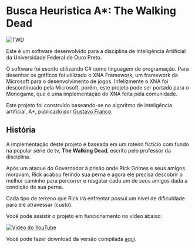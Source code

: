 
# Busca Heuristica A*: The Walking Dead

![TWD](https://1.bp.blogspot.com/-3ncWBmmnkq4/XlbbvfqHklI/AAAAAAAACi8/KXsK6CIhIQEAw0_JX2JWt_CfHVBTgnF0gCLcBGAsYHQ/s1600/twd.png)


Este é um software desenvolvido para a disciplina de Inteligência Artificial da Universidade Federal de Ouro Preto.

O software foi escrito utilizando C# como linguagem de programação. Para desenhar os gráficos foi utilizado o XNA Framework, um framework da Microsoft para o desenvolvimento de jogos. Infelizmente o XNA foi descontinuado pela Microsoft, porém, este projeto pode ser portado para o Monogame, que é uma implementação do XNA feita pela comunidade.

Este projeto foi construído baseando-se no algoritmo de inteligência artificial, A*, publicado por [Gustavo Franco](https://www.codeguru.com/csharp/csharp/cs_misc/designtechniques/article.php/c12527/AStar-A-Implementation-in-C-Path-Finding-PathFinder.htm).

## História
A implementação deste projeto é baseada em um roteiro fictício com fundo na popular série de tv, **The Walking Dead**, escrito pelo professor da disciplina.

Após um ataque do Governador à prisão onde Rick Grimes e seus amigos moravam, Rick acabou ferindo sua perna e agora ele precisa descobrir o melhor caminho para percorrer e resgatar cada um de seus amigos dada a condição de sua perna.

Cada tipo de terreno que Rick irá enfrentar possui um nível de dificuldade para ele atravessar (custo).

Você pode assistir o projeto em funcionamento no vídeo abaixo:

[![Video do YouTube](https://1.bp.blogspot.com/-2XylYpXih88/XlbV1ndiOqI/AAAAAAAACiw/EYO3aWYHiREdYxTG9zF5zkxSEK0kXr7jwCLcBGAsYHQ/s320/yt_twd.png)](https://www.youtube.com/watch?v=1SByyT7J4Bc)


Você pode fazer download da versão compilada [aqui](https://github.com/italoaguiar/Busca-Heuristica-A-/raw/master/bin/TWD.zip).
